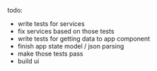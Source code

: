 todo:

* write tests for services
* fix services based on those tests
* write tests for getting data to app component
* finish app state model / json parsing
* make those tests pass
* build ui
